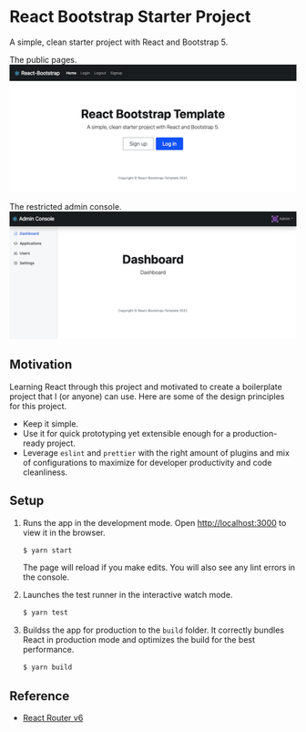 # React Bootstrap Starter Project

A simple, clean starter project with React and Bootstrap 5.

The public pages.
![Screenshot of a public page](screenshot_public.png)

The restricted admin console.
![Screenshot of the admin console](screenshot_console.png)

## Motivation

Learning React through this project and motivated to create a boilerplate project that I (or anyone) can use. Here are some of the design principles for this project.

* Keep it simple.
* Use it for quick prototyping yet extensible enough for a production-ready project.
* Leverage `eslint` and `prettier` with the right amount of plugins and mix of configurations to maximize for developer productivity and code cleanliness.

## Setup

1. Runs the app in the development mode. Open [http://localhost:3000](http://localhost:3000) to view it in the browser.

   ```bash
   $ yarn start
   ```

   The page will reload if you make edits. You will also see any lint errors in the console.

1. Launches the test runner in the interactive watch mode.

   ```bash
   $ yarn test
   ```

1. Buildss the app for production to the `build` folder. It correctly bundles React in production mode and optimizes the build for the best performance.

   ```bash
   $ yarn build
   ```



## Reference

* [React Router v6](https://github.com/remix-run/react-router/)
